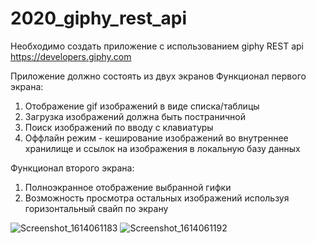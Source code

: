 # 2020_giphy_rest_api


Необходимо создать приложение с использованием giphy REST api https://developers.giphy.com

Приложение должно состоять из двух экранов
Функционал первого экрана:
1.	Отображение gif изображений в виде списка/таблицы
2.	Загрузка изображений должна быть постраничной
3.	Поиск изображений по вводу с клавиатуры
4.	Оффлайн режим - кеширование изображений во внутреннее хранилище и ссылок на изображения в локальную базу данных


Функционал второго экрана:
1.	Полноэкранное отображение выбранной гифки
2.	Возможность просмотра остальных изображений используя горизонтальный свайп по экрану

![Screenshot_1614061183](https://user-images.githubusercontent.com/72860128/108808879-4d822200-75b0-11eb-9aec-7cc6325897f7.png)
![Screenshot_1614061192](https://user-images.githubusercontent.com/72860128/108808890-5246d600-75b0-11eb-9984-cd99eb2185b1.png)

